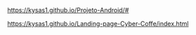 
https://kysas1.github.io/Projeto-Android/#



https://kysas1.github.io/Landing-page-Cyber-Coffe/index.html
